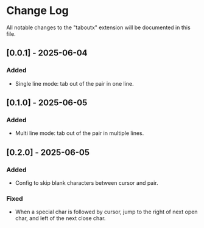 # Change Log

All notable changes to the "taboutx" extension will be documented in this file.

## [0.0.1] - 2025-06-04

### Added

- Single line mode: tab out of the pair in one line.

## [0.1.0] - 2025-06-05

### Added

- Multi line mode: tab out of the pair in multiple lines.

## [0.2.0] - 2025-06-05

### Added

- Config to skip blank characters between cursor and pair.

### Fixed

- When a special char is followed by cursor, jump to the right of next open char, and left of the next close char.
